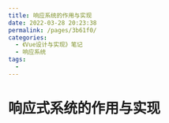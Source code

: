 ```yaml
---
title: 响应系统的作用与实现
date: 2022-03-28 20:23:38
permalink: /pages/3b61f0/
categories:
  - 《Vue设计与实现》笔记
  - 响应系统
tags:
  - 
---
```

# 响应式系统的作用与实现
